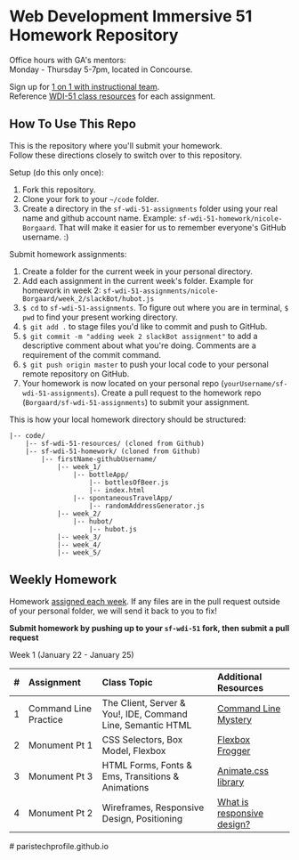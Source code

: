 Web Development Immersive 51 Homework Repository
==========================================

Office hours with GA's mentors:    
Monday - Thursday 5-7pm, located in Concourse.

Sign up for [1 on 1 with instructional team][1o1].    
Reference [WDI-51 class resources][resources] for each assignment.

How To Use This Repo
--------------------

This is the repository where you'll submit your homework.    
Follow these directions closely to switch over to this repository.

Setup (do this only once):
1. Fork this repository.
2. Clone your fork to your ```~/code``` folder.
3. Create a directory in the ```sf-wdi-51-assignments``` folder using your real name and github account name. Example: ```sf-wdi-51-homework/nicole-Borgaard```. That will make it easier for us to remember everyone's GitHub username. :)

Submit homework assignments:
1. Create a folder for the current week in your personal directory. 
2. Add each assignment in the current week's folder. Example for homework in week 2: `sf-wdi-51-assignments/nicole-Borgaard/week_2/slackBot/hubot.js`
3. `$ cd` to `sf-wdi-51-assignments`. To figure out where you are in terminal, `$ pwd` to find your present working directory.
4. `$ git add .` to stage files you'd like to commit and push to GitHub.
5. `$ git commit -m "adding week 2 slackBot assignment"` to add a descriptive comment about what you're doing. Comments are a requirement of the commit command.
6. `$ git push origin master` to push your local code to your personal remote repository on GitHub.
7. Your homework is now located on your personal repo (`yourUsername/sf-wdi-51-assignments`). Create a pull request to the homework repo (`Borgaard/sf-wdi-51-assignments`) to submit your assignment.


This is how your local homework directory should be structured:


    |-- code/
        |-- sf-wdi-51-resources/ (cloned from Github)
        |-- sf-wdi-51-homework/ (cloned from Github)
            |-- firstName-githubUsername/
                |-- week_1/
                    |-- bottleApp/
                        |-- bottlesOfBeer.js
                        |-- index.html
                    |-- spontaneousTravelApp/
                        |-- randomAddressGenerator.js
                |-- week_2/
                    |-- hubot/
                        |-- hubot.js
                |-- week_3/
                |-- week_4/
                |-- week_5/

Weekly Homework
---------------

Homework [assigned each week][resources].
If any files are in the pull request outside of your personal folder, we will send it back to you to fix!

**Submit homework by pushing up to your `sf-wdi-51` fork, then submit a pull request**

Week 1 (January 22 - January 25)

| \#      | Assignment | Class Topic | Additional Resources |
| :-----: | :--------- | :---------- | :------------------- |
| 1       | Command Line Practice | The Client, Server & You!, IDE, Command Line, Semantic HTML | [Command Line Mystery][2-1] |
| 2       | Monument Pt 1 | CSS Selectors, Box Model, Flexbox | [Flexbox Frogger][2-2] |
| 3       | Monument Pt 3 | HTML Forms, Fonts & Ems, Transitions & Animations | [Animate.css library][2-3] |
| 4       | Monument Pt 2 | Wireframes, Responsive Design, Positioning | [What is responsive design?][2-4] |

<!-- Links -->
[resources]: https://git.generalassemb.ly/sf-wdi-51
[1o1]: https://docs.google.com/spreadsheets/d/1IhDQLiCeZlOCLve4EEAzfwL1a22KipC6gaSTj_xQacc/edit#gid=0

<!-- Format: [day-linkNumber] -->
<!-- Week 1 -->
[2-1]: https://github.com/veltman/clmystery
[2-2]: https://flexboxfroggy.com/
[2-3]: https://daneden.github.io/animate.css/
[2-4]: https://guide.freecodecamp.org/html/responsive-web-design/

<!-- Week 2 -->


<!-- Week 3 -->


<!-- Week 4 --># paristechprofile.github.io
